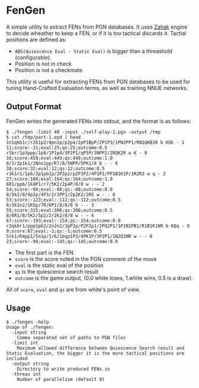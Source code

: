 # FenGen

A simple utility to extract FENs from PGN databases. It uses
[Zahak](https://github.com/amanjpro/zahak) engine to decide wheather to keep a
FEN, or if it is too tactical discards it. Tactial positions are defined as:

- `ABS(Quiescence Eval - Static Eval)` is bigger than a threashold (configurable).
- Position is not in check
- Position is not a checkmate

This utility is useful for extracting FENs from PGN databases to be used for
tuning Hand-Crafted Evaluation terms, as well as training NNUE networks.

## Output Format

FenGen writes the generated FENs into stdout, and the format is as follows:

```
$ ./fengen -limit 40 -input ./self-play-1.pgn -output /tmp
$ cat /tmp/part-1.epd | head
1n1qkb1r/r2b1p2/4pn1p/p2p4/2pP1BpP/2P1P3/1PN2PP1/RN1QKB1R b KQk - 1 11;score:-31;eval:25;qs:25;outcome:0.5
r5kr/1p3ppp/1p6/1P1p4/3P2P1/qP5P/3NPP2/2RQK2R w K - 0 16;score:459;eval:449;qs:449;outcome:1.0
8/1r2p1k1/2Nnn1pp/R7/8/5NPP/5PK1/8 b - - 6 38;score:32;eval:12;qs:12;outcome:0.5
r3k1r1/1p6/2p1pb1p/2P2p2/p2P1P2/4P1P1/PP1B1K1P/1R2R3 w q - 2 27;score:188;eval:164;qs:164;outcome:1.0
6R1/pp6/1k4P1/r7/5K2/2p4P/8/8 w - - 2 54;score:-94;eval:-88;qs:-88;outcome:0.0
8/5k2/8/4p2p/4P3/2r2PP1/2p2K2/2R5 w - - 0 53;score:-123;eval:-112;qs:-112;outcome:0.5
8/3k1n2/1K5p/7R/6P1/8/8/8 b - - 3 55;score:315;eval:306;qs:306;outcome:0.5
8/6R1/8/5K2/5p2/2r2k2/8/8 w - - 4 67;score:-193;eval:-154;qs:-154;outcome:0.0
r2qkbr1/ppp1pb2/2n2n2/3pP2p/P2P2p1/2PQ2P1/1P1N1PB1/R1B1K1NR b KQq - 0 9;score:87;eval:-1;qs:-1;outcome:0.5
5rk1/R4pp1/5n1p/1r6/1bqp1P2/4PK1P/3P2P1/1N2Q1NR w - - 0 23;score:-98;eval:-145;qs:-145;outcome:0.0
```

- The first part is the FEN
- `score` is the score noted in the PGN comment of the move
- `eval` is the static eval of the position
- `qs` is the quiescence search result
- `outcome` is the game output, (0.0 white loses, 1.white wins, 0.5 is a draw).

All of `score`, `eval` and `qs` are from white's point of view.

## Usage

```
$ ./fengen -help
Usage of ./fengen:
  -input string
    Comma separated set of paths to PGN files
  -limit int
    Maximum allowed difference between Quiescence Search result and Static Evaluation, the bigger it is the more tactical positions are included
  -output string
    Directory to write produced FENs in
  -threas int
    Number of parallelism (default 8)
```
